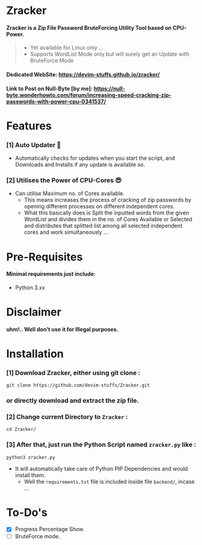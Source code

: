 # Zracker

#### Zracker is a Zip File Password BruteForcing Utility Tool based on CPU-Power.
>- Yet available for Linux only ...
>- Supports WordList Mode only but will surely get an Update with BruteForce Mode

#### Dedicated WebSite: https://devim-stuffs.github.io/zracker/
#### Link to Post on Null-Byte [by me]: https://null-byte.wonderhowto.com/forum/increasing-speed-cracking-zip-passwords-with-power-cpu-0341537/ 

# Features

### [1] Auto Updater :tada:

* Automatically checks for updates when you start the script, and Downloads and Installs if any update is available so.

### [2] Utilises the Power of CPU-Cores :sunglasses:

* Can utilise Maximum no. of Cores available.
  - This means increases the process of cracking of zip passwords by opening different processes on different independent cores.
  - What this basically does is Split the inputted words from the given WordList and divides them in the no. of Cores Available or Selected and distributes that splitted list among all selected independent cores and work simultaneously ...


# Pre-Requisites

#### Minimal requirements just include:
- Python 3.xx

# Disclaimer

#### uhm!.. Well don't use it for **Illegal** purposes.

# Installation

### [1] Download Zracker, either using git clone :
`git clone https://github.com/devim-stuffs/Zracker.git`
### or directly download and extract the zip file.

### [2] Change current Directory to `Zracker` :
`cd Zracker/`

### [3] After that, just run the Python Script named `zracker.py` like :
`python3 zracker.py`
  * It will automatically take care of Python PIP Dependencies and would install them.
    - Well the `requirements.txt` file is included inside file `backend/`, incase ...

# To-Do's

  - [x] Progress Percentage Show.
  - [ ] BruteForce mode.
